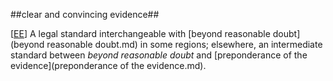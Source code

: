 ##clear and convincing evidence##

\[[EE](SOURCES.md#EE)\]  A legal standard interchangeable with [beyond reasonable doubt](beyond reasonable doubt.md) in some regions; elsewhere, an intermediate standard between *beyond reasonable doubt* and [preponderance of the evidence](preponderance of the evidence.md).
